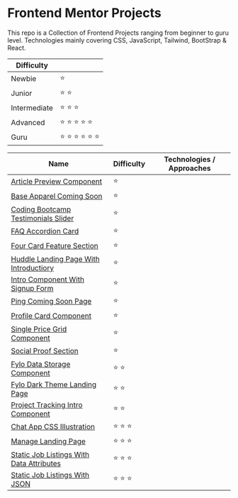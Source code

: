 # Frontend Mentor Projects

This repo is a Collection of Frontend Projects ranging from beginner to guru level. Technologies mainly covering CSS, JavaScript, Tailwind, BootStrap & React.

| Difficulty   |                                           |
| ------------ | ----------------------------------------- |
| Newbie       | :star:                                    |
| Junior       | :star: :star:                             |
| Intermediate | :star: :star: :star:                      |
| Advanced     | :star: :star: :star: :star: :star:        |
| Guru         | :star: :star: :star: :star: :star: :star: |

| Name                                         | Difficulty           | Technologies / Approaches |
| -------------------------------------------- | -------------------- | ------------------------- |
| [Article Preview Component]()                | :star:               |                           |
| [Base Apparel Coming Soon]()                 | :star:               |                           |
| [Coding Bootcamp Testimonials Slider]()      | :star:               |                           |
| [FAQ Accordion Card]()                       | :star:               |                           |
| [Four Card Feature Section]()                | :star:               |                           |
| [Huddle Landing Page With Introductiory]()   | :star:               |                           |
| [Intro Component With Signup Form]()         | :star:               |                           |
| [Ping Coming Soon Page]()                    | :star:               |                           |
| [Profile Card Component]()                   | :star:               |                           |
| [Single Price Grid Component]()              | :star:               |                           |
| [Social Proof Section]()                     | :star:               |                           |
| [Fylo Data Storage Component]()              | :star: :star:        |                           |
| [Fylo Dark Theme Landing Page]()             | :star: :star:        |                           |
| [Project Tracking Intro Component]()         | :star: :star:        |                           |
| [Chat App CSS Illustration]()                | :star: :star: :star: |                           |
| [Manage Landing Page]()                      | :star: :star: :star: |                           |
| [Static Job Listings With Data Attributes]() | :star: :star: :star: |                           |
| [Static Job Listings With JSON]()            | :star: :star: :star: |                           |
